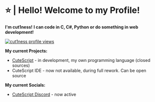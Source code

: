 # ⭐ | Hello! Welcome to my Profile!
**I'm cut1ness!**
**I can code in C, C#, Python or do something in web development!**

[![cut1ness profile views](https://u8views.com/api/v1/github/profiles/85021404/views/day-week-month-total-count.svg)](https://u8views.com/github/cut1ness)

**My current Projects:**
- [CuteScript](https://cutescript.fwh.is/) - in development, my own programming language (closed sources)
- CuteScript IDE - now not available, during full rework. Can be open source

**My current Socials:**
- [CuteScript Discord](https://discord.com/invite/qyQNa3bcPd) - now active
